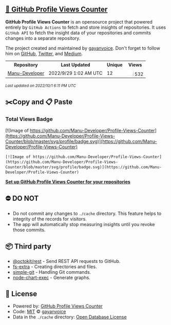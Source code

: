 ## [🚀 GitHub Profile Views Counter](https://github.com/gayanvoice/github-profile-views-counter)
**GitHub Profile Views Counter** is an opensource project that powered entirely by  `GitHub Actions` to fetch and store insights of repositories.
It uses `GitHub API` to fetch the insight data of your repositories and commits changes into a separate repository.

The project created and maintained by [gayanvoice](https://github.com/gayanvoice). Don't forget to follow him on [GitHub](https://github.com/gayanvoice), [Twitter](https://twitter.com/gayanvoice), and [Medium](https://gayanvoice.medium.com/).

<table>
	<tr>
		<th>
			Repository
		</th>
		<th>
			Last Updated
		</th>
		<th>
			Unique
		</th>
		<th>
			Views
		</th>
	</tr>
	<tr>
		<td>
			<a href="https://github.com/Manu-Developer/Profile-Views-Counter/tree/master/readme/465495654/year.md">
				Manu-Developer
			</a>
		</td>
		<td>
			2022/9/29 1:02 AM UTC
		</td>
		<td>
			12
		</td>
		<td>
			<img alt="Response time graph" src="https://github.com/Manu-Developer/Profile-Views-Counter/raw/master/graph/465495654/small/year.png" height="20"> 532
		</td>
	</tr>
</table>

<small><i>Last updated on 2022/10/1 6:11 PM UTC</i></small>

## ✂️Copy and 📋 Paste
### Total Views Badge
[![Image of https://github.com/Manu-Developer/Profile-Views-Counter](https://github.com/Manu-Developer/Profile-Views-Counter/blob/master/svg/profile/badge.svg)](https://github.com/Manu-Developer/Profile-Views-Counter)

```readme
[![Image of https://github.com/Manu-Developer/Profile-Views-Counter](https://github.com/Manu-Developer/Profile-Views-Counter/blob/master/svg/profile/badge.svg)](https://github.com/Manu-Developer/Profile-Views-Counter)
```
[**Set up GitHub Profile Views Counter for your repositories**](https://github.com/gayanvoice/github-profile-views-counter)
## ⛔ DO NOT
- Do not commit any changes to `./cache` directory. This feature helps to integrity of the records for visitors.
- The app will automatically stop measuring insights until you revoke those commits.
## 📦 Third party

- [@octokit/rest](https://www.npmjs.com/package/@octokit/rest) - Send REST API requests to GitHub.
- [fs-extra](https://www.npmjs.com/package/fs-extra) - Creating directories and files.
- [simple-git](https://www.npmjs.com/package/simple-git) - Handling Git commands.
- [node-chart-exec](https://www.npmjs.com/package/node-chart-exec) - Generate graphs.
## 📄 License
- Powered by: [GitHub Profile Views Counter](https://github.com/gayanvoice/github-profile-views-counter)
- Code: [MIT](./LICENSE) © [gayanvoice](https://github.com/gayanvoice)
- Data in the `./cache` directory: [Open Database License](https://opendatacommons.org/licenses/odbl/1-0/)